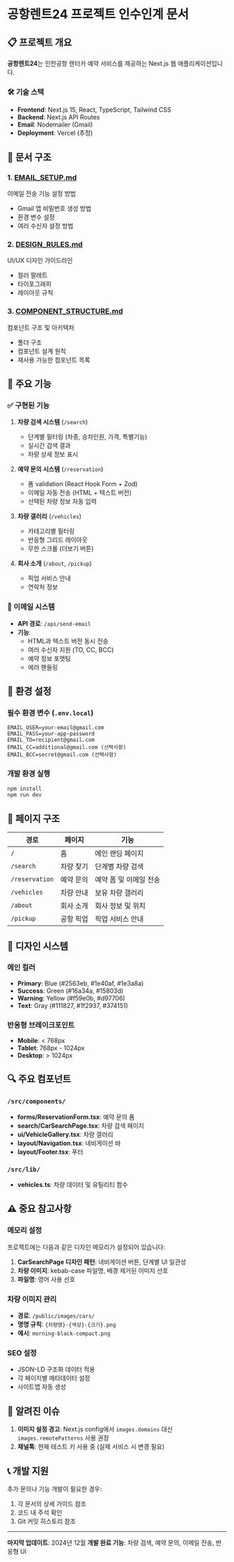 # 공항렌트24 프로젝트 인수인계 문서

## 📋 프로젝트 개요

**공항렌트24**는 인천공항 렌터카 예약 서비스를 제공하는 Next.js 웹 애플리케이션입니다.

### 🛠 기술 스택

- **Frontend**: Next.js 15, React, TypeScript, Tailwind CSS
- **Backend**: Next.js API Routes
- **Email**: Nodemailer (Gmail)
- **Deployment**: Vercel (추정)

## 📁 문서 구조

### 1. [EMAIL_SETUP.md](./EMAIL_SETUP.md)

이메일 전송 기능 설정 방법

- Gmail 앱 비밀번호 생성 방법
- 환경 변수 설정
- 여러 수신자 설정 방법

### 2. [DESIGN_RULES.md](./DESIGN_RULES.md)

UI/UX 디자인 가이드라인

- 컬러 팔레트
- 타이포그래피
- 레이아웃 규칙

### 3. [COMPONENT_STRUCTURE.md](./COMPONENT_STRUCTURE.md)

컴포넌트 구조 및 아키텍처

- 폴더 구조
- 컴포넌트 설계 원칙
- 재사용 가능한 컴포넌트 목록

## 🚀 주요 기능

### ✅ 구현된 기능

1. **차량 검색 시스템** (`/search`)

   - 단계별 필터링 (차종, 승차인원, 가격, 특별기능)
   - 실시간 검색 결과
   - 차량 상세 정보 표시

2. **예약 문의 시스템** (`/reservation`)

   - 폼 validation (React Hook Form + Zod)
   - 이메일 자동 전송 (HTML + 텍스트 버전)
   - 선택된 차량 정보 자동 입력

3. **차량 갤러리** (`/vehicles`)

   - 카테고리별 필터링
   - 반응형 그리드 레이아웃
   - 무한 스크롤 (더보기 버튼)

4. **회사 소개** (`/about`, `/pickup`)
   - 픽업 서비스 안내
   - 연락처 정보

### 📧 이메일 시스템

- **API 경로**: `/api/send-email`
- **기능**:
  - HTML과 텍스트 버전 동시 전송
  - 여러 수신자 지원 (TO, CC, BCC)
  - 예약 정보 포맷팅
  - 에러 핸들링

## 🔧 환경 설정

### 필수 환경 변수 (`.env.local`)

```env
EMAIL_USER=your-email@gmail.com
EMAIL_PASS=your-app-password
EMAIL_TO=recipient@gmail.com
EMAIL_CC=additional@gmail.com (선택사항)
EMAIL_BCC=secret@gmail.com (선택사항)
```

### 개발 환경 실행

```bash
npm install
npm run dev
```

## 📱 페이지 구조

| 경로           | 페이지    | 기능                   |
| -------------- | --------- | ---------------------- |
| `/`            | 홈        | 메인 랜딩 페이지       |
| `/search`      | 차량 찾기 | 단계별 차량 검색       |
| `/reservation` | 예약 문의 | 예약 폼 및 이메일 전송 |
| `/vehicles`    | 차량 안내 | 보유 차량 갤러리       |
| `/about`       | 회사 소개 | 회사 정보 및 위치      |
| `/pickup`      | 공항 픽업 | 픽업 서비스 안내       |

## 🎨 디자인 시스템

### 메인 컬러

- **Primary**: Blue (#2563eb, #1e40af, #1e3a8a)
- **Success**: Green (#16a34a, #15803d)
- **Warning**: Yellow (#f59e0b, #d97706)
- **Text**: Gray (#111827, #1f2937, #374151)

### 반응형 브레이크포인트

- **Mobile**: < 768px
- **Tablet**: 768px - 1024px
- **Desktop**: > 1024px

## 🔍 주요 컴포넌트

### `/src/components/`

- **forms/ReservationForm.tsx**: 예약 문의 폼
- **search/CarSearchPage.tsx**: 차량 검색 페이지
- **ui/VehicleGallery.tsx**: 차량 갤러리
- **layout/Navigation.tsx**: 네비게이션 바
- **layout/Footer.tsx**: 푸터

### `/src/lib/`

- **vehicles.ts**: 차량 데이터 및 유틸리티 함수

## ⚠️ 중요 참고사항

### 메모리 설정

프로젝트에는 다음과 같은 디자인 메모리가 설정되어 있습니다:

1. **CarSearchPage 디자인 패턴**: 네비게이션 버튼, 단계별 UI 일관성
2. **차량 이미지**: kebab-case 파일명, 배경 제거된 이미지 선호
3. **파일명**: 영어 사용 선호

### 차량 이미지 관리

- **경로**: `/public/images/cars/`
- **명명 규칙**: `{차량명}-{색상}-{크기}.png`
- **예시**: `morning-black-compact.png`

### SEO 설정

- JSON-LD 구조화 데이터 적용
- 각 페이지별 메타데이터 설정
- 사이트맵 자동 생성

## 🐛 알려진 이슈

1. **이미지 설정 경고**: Next.js config에서 `images.domains` 대신 `images.remotePatterns` 사용 권장
2. **채널톡**: 현재 테스트 키 사용 중 (실제 서비스 시 변경 필요)

## 📞 개발 지원

추가 문의나 기능 개발이 필요한 경우:

1. 각 문서의 상세 가이드 참조
2. 코드 내 주석 확인
3. Git 커밋 히스토리 참조

---

**마지막 업데이트**: 2024년 12월
**개발 완료 기능**: 차량 검색, 예약 문의, 이메일 전송, 반응형 UI
